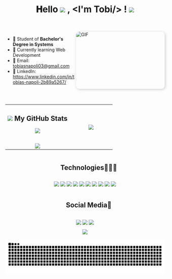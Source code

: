 <h1 align="center">
  𝐇ello
  <a target="_blank">
    <img src="https://github.com/JayantGoel001/JayantGoel001/blob/master/GIF/Earth.gif" width="24px" style="max-width:100%;">
  </a>, &lt;I'm Tobi/&gt; !
  <a target="_blank">
    <img src="https://github.com/JayantGoel001/JayantGoel001/blob/master/GIF/Hi.gif" width="40px" />
  </a>
</h1>

<br/>
<br/>
<a target="_blank">
  <img align="right" height="180" width="280" alt="GIF" src="https://github.com/JayantGoel001/JayantGoel001/blob/master/GIF/code.gif" style="border-radius: 10px; box-shadow: 2px 2px 10px rgba(0,0,0,0.2);">
</a>

- 📑 Student of **Bachelor's Degree in Systems**
- 🌱 Currently learning Web Development
- 📧 Email: tobiasnapoli03@gmail.com
- 💼 LinkedIn: https://www.linkedin.com/in/tobias-napoli-2b89a5267/

<br/>
<br/>

<p align="center">
  <!--- stats (start) -->
<table align="center">
<tr border="none">
<td width="60%" align="center">
  <h2><img src="https://media.giphy.com/media/cj87CxfRtrUifF3Ryk/giphy.gif" height="25"> My GitHub Stats</h2>

  <picture>
    <source media="(prefers-color-scheme: dark)" 
            srcset="https://github-readme-stats.vercel.app/api?username=tobinapoli&theme=dark&show_icons=true&count_private=true">
    <source media="(prefers-color-scheme: light)" 
            srcset="https://github-readme-stats.vercel.app/api?username=tobinapoli&theme=light&show_icons=true&count_private=true">
    <img align="center" src="https://github-readme-stats.vercel.app/api?username=tobinapoli&theme=dark&show_icons=true&count_private=true" style="margin-bottom: 30px;" />
  </picture>

  <br>

  <picture>
    <source media="(prefers-color-scheme: dark)" 
            srcset="https://github-readme-streak-stats.herokuapp.com/?user=tobinapoli&theme=dark">
    <source media="(prefers-color-scheme: light)" 
            srcset="https://github-readme-streak-stats.herokuapp.com/?user=tobinapoli&theme=light">
    <img align="center" src="https://github-readme-streak-stats.herokuapp.com/?user=tobinapoli&theme=dark" />
  </picture>

</td>

<td width="40%" align="center">
  
  <picture>
    <source media="(prefers-color-scheme: dark)" 
            srcset="https://github-readme-stats.vercel.app/api/top-langs/?username=tobinapoli&layout=pie&theme=dark&hide_border=false&no-bg=true&no-frame=true&langs_count=10">
    <source media="(prefers-color-scheme: light)" 
            srcset="https://github-readme-stats.vercel.app/api/top-langs/?username=tobinapoli&layout=pie&theme=light&hide_border=false&no-bg=true&no-frame=true&langs_count=10">
    <img align="center" src="https://github-readme-stats.vercel.app/api/top-langs/?username=tobinapoli&layout=pie&theme=dark&hide_border=false&no-bg=true&no-frame=true&langs_count=10"/>
  </picture>

</td>
</tr>
</table>
<!--- stats (end) -->

<!--h1 without bottom border-->
<div id="user-content-toc">
  <ul align="center">
    <summary><h2 style="display: inline-block">Technologies👨🏻‍💻</h2></summary>
  </ul>
</div>

<!--tech stack icons-->
<p align="center">
    <img src="https://img.shields.io/badge/python-3670A0?style=for-the-badge&logo=python&logoColor=ffdd54" />
    <img src="https://img.shields.io/badge/flask-%23000.svg?style=for-the-badge&logo=flask&logoColor=white" />
    <img src="https://img.shields.io/badge/vuejs-%2335495e.svg?style=for-the-badge&logo=vuedotjs&logoColor=%234FC08D" />
    <img src="https://img.shields.io/badge/html5-%23E34F26.svg?style=for-the-badge&logo=html5&logoColor=white" />
    <img src="https://img.shields.io/badge/css3-%231572B6.svg?style=for-the-badge&logo=css3&logoColor=white" />
    <img src="https://img.shields.io/badge/javascript-%23323330.svg?style=for-the-badge&logo=javascript&logoColor=%23F7DF1E" />
    <img src="https://img.shields.io/badge/rust-%23000000.svg?style=for-the-badge&logo=rust&logoColor=white" />
    <img src="https://img.shields.io/badge/java-%23ED8B00.svg?style=for-the-badge&logo=openjdk&logoColor=white" />
    <img src="https://img.shields.io/badge/mysql-4479A1.svg?style=for-the-badge&logo=mysql&logoColor=white" />
    <img src="https://img.shields.io/badge/postgres-%23316192.svg?style=for-the-badge&logo=postgresql&logoColor=white" />
</p>

<!-- Connect with me -->
<!--h2 without bottom border-->
<div id="user-content-toc">
  <ul align="center">
    <summary><h2 style="display: inline-block">Social Media🤝</h2></summary>
  </ul>
</div>

<!--icons and links-->
<p align="center">
<a href="https://x.com/TobiiNapoli" target="blank"><img align="center" src="https://img.shields.io/badge/X-%23000000.svg?style=for-the-badge&logo=X&logoColor=white"/></a> 
<a href="https://www.instagram.com/tobiinapoli/" target="blank"><img align="center" src="https://img.shields.io/badge/Instagram-%23E4405F.svg?style=for-the-badge&logo=Instagram&logoColor=white" /></a>
<a href="https://discordapp.com/users/tobiinapoli" target="blank"><img align="center" src="https://img.shields.io/badge/Discord-%235865F2.svg?style=for-the-badge&logo=discord&logoColor=white"/></a>  
</p>

<!--profile visit count-->
<div align="center">
  
[![](https://visitcount.itsvg.in/api?id=1010nishant&icon=3&color=6)](https://visitcount.itsvg.in)
  
</div>

<picture>
  <source media="(prefers-color-scheme: dark)" srcset="https://raw.githubusercontent.com/tobinapoli/tobinapoli/output/github-snake-dark.svg" />
  <source media="(prefers-color-scheme: light)" srcset="https://raw.githubusercontent.com/tobinapoli/tobinapoli/output/github-snake.svg" />
  <img alt="github-snake" src="https://raw.githubusercontent.com/tobinapoli/tobinapoli/output/github-snake.svg" />
</picture>
